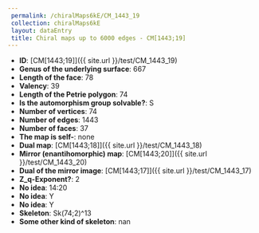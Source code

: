```yaml
--- 
 permalink: /chiralMaps6kE/CM_1443_19 
 collection: chiralMaps6kE
 layout: dataEntry
 title: Chiral maps up to 6000 edges - CM[1443;19]
---
```


- **ID**: [CM[1443;19]]({{ site.url }}/test/CM_1443_19)
- **Genus of the underlying surface**: 667
- **Length of the face**: 78
- **Valency**: 39
- **Length of the Petrie polygon**: 74
- **Is the automorphism group solvable?**: S
- **Number of vertices**: 74
- **Number of edges**: 1443
- **Number of faces**: 37
- **The map is self-**: none
- **Dual map**: [CM[1443;18]]({{ site.url }}/test/CM_1443_18)
- **Mirror (enantihomorphic) map**: [CM[1443;20]]({{ site.url }}/test/CM_1443_20)
- **Dual of the mirror image**: [CM[1443;17]]({{ site.url }}/test/CM_1443_17)
- **Z_q-Exponent?**: 2
- **No idea**:  14:20
- **No idea**: Y
- **No idea**: Y
- **Skeleton**: Sk(74;2)^13
- **Some other kind of skeleton**: nan
